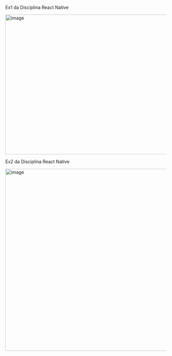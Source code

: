 Ex1 da  Disciplina React Native

<img width="849" height="436" alt="image" src="https://github.com/user-attachments/assets/b877d044-9bc4-4b5c-bb94-733cf50a29ae" />


Ex2 da Disciplina React Native

<img width="700" height="568" alt="image" src="https://github.com/user-attachments/assets/9ebfb7c0-9a2e-4c43-a3f1-ef436654ce2e" />

